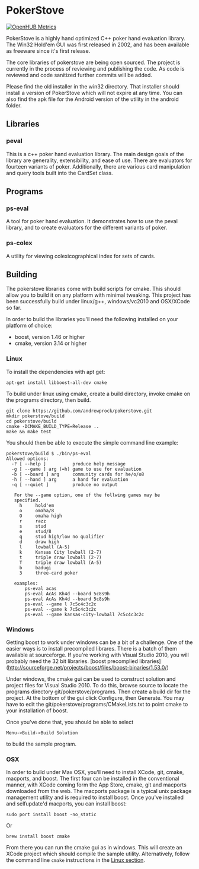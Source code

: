 PokerStove
==========

[![OpenHUB Metrics](https://www.openhub.net/p/pokerstove/widgets/project_thin_badge.gif)](https://www.openhub.net/p/pokerstove)

PokerStove is a highly hand optimized C++ poker hand evaluation library.  The Win32 Hold'em
GUI was first released in 2002, and has been available as freeware since
it's first release.

The core libraries of pokerstove are being open sourced.  The project is
currently in the process of reviewing and publishing the code.  As code is
reviewed and code sanitized further commits will be added.

Please find the old installer in the win32 directory.  That installer should
install a version of PokerStove which will not expire at any time.  You can also
find the apk file for the Android version of the utility in the android folder.

## Libraries

### peval

This is a c++ poker hand evaluation library.  The main design goals of the library
are generality, extensibility, and ease of use.  There are evaluators for fourteen
variants of poker.  Additionally, there are various card manipulation and query tools built
into the CardSet class.

## Programs

### ps-eval

A tool for poker hand evaluation.  It demonstrates how to use the peval library, and to create
evaluators for the different variants of poker.

### ps-colex

A utility for viewing colexicographical index for sets of cards.

## Building

The pokerstove libraries come with build scripts for cmake.  This
should allow you to build it on any platform with minimal
tweaking.  This project has been successfully build under linux/g++,
windows/vc2010 and OSX/XCode so far.

In order to build the libraries you'll need the following
installed on your platform of choice:

* boost, version 1.46 or higher
* cmake, version 3.14 or higher

### Linux

To install the dependencies with apt get:

    apt-get install libboost-all-dev cmake

To build under linux using cmake, create a build directory,
invoke cmake on the programs directory, then build.

    git clone https://github.com/andrewprock/pokerstove.git
    mkdir pokerstove/build
    cd pokerstove/build
    cmake -DCMAKE_BUILD_TYPE=Release ..
    make && make test

You should then be able to execute the simple command line
example:

    pokerstove/build $ ./bin/ps-eval
    Allowed options:
      -? [ --help ]          produce help message
      -g [ --game ] arg (=h) game to use for evaluation
      -b [ --board ] arg     community cards for he/o/o8
      -h [ --hand ] arg      a hand for evaluation
      -q [ --quiet ]         produce no output

       For the --game option, one of the follwing games may be
       specified.
         h     hold'em
         o     omaha/8
         O     omaha high
         r     razz
         s     stud
         e     stud/8
         q     stud high/low no qualifier
         d     draw high
         l     lowball (A-5)
         k     Kansas City lowball (2-7)
         t     triple draw lowball (2-7)
         T     triple draw lowball (A-5)
         b     badugi
         3     three-card poker

       examples:
           ps-eval acas
           ps-eval AcAs Kh4d --board 5c8s9h
           ps-eval AcAs Kh4d --board 5c8s9h
           ps-eval --game l 7c5c4c3c2c
           ps-eval --game k 7c5c4c3c2c
           ps-eval --game kansas-city-lowball 7c5c4c3c2c


### Windows

Getting boost to work under windows can be a bit of a challenge.
One of the easier ways is to install precompiled librares.  There
is a batch of them available at sourceforge. If you're working
with Visual Studio 2010, you will probably need the 32 bit
libraries.  [boost precomplied libraries]
(http://sourceforge.net/projects/boost/files/boost-binaries/1.53.0/)

Under windows, the cmake gui can be used to construct solution
and project files for Visual Studio 2010.  To do this, browse
source to locate the programs directory git/pokerstove/programs.
Then create a build dir for the project.  At the bottom of the
gui click Configure, then Generate.  You may have to edit the
git/pokerstove/programs/CMakeLists.txt to point cmake to your
installation of boost.

Once you've done that, you should be able to select

    Menu->Build->Build Solution

to build the sample program.


### OSX

In order to build under Max OSX, you'll need to install XCode,
git, cmake, macports, and boost.  The first four can be installed
in the conventional manner, with XCode coming form the App Store, cmake,
git and macports downloaded from the web.  The macports package is a
typical unix package management utility and is required to install boost.
Once you've installed and selfupdate'd macports, you can install boost:

    sudo port install boost -no_static

Or

    brew install boost cmake

From there you can run the cmake gui as in windows.  This will create
an XCode project which should compile the sample utility. Alternatively,
follow the command  line `cmake` instructions in the [Linux section](#linux).
